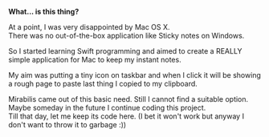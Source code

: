 **What... is this thing?**

At a point, I was very disappointed by Mac OS X.  
There was no out-of-the-box application like Sticky notes on Windows.

So I started learning Swift programming and  aimed to create a REALLY simple application for Mac to keep my instant notes.

My aim was putting a tiny icon on taskbar and when I click it will be showing a rough page to paste last thing I copied to my clipboard.

Mirabilis came out of this basic need. Still I cannot find a suitable option.  
Maybe someday in the future I continue coding this project.  
Till that day, let me keep its code here. (I bet it won't work but anyway I don't want to throw it to garbage :))